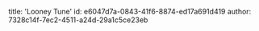 title: 'Looney Tune'
id: e6047d7a-0843-41f6-8874-ed17a691d419
author: 7328c14f-7ec2-4511-a24d-29a1c5ce23eb
